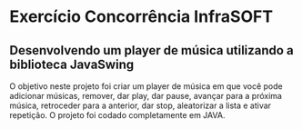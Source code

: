 # Exercício Concorrência InfraSOFT

## Desenvolvendo um player de música utilizando a biblioteca JavaSwing
O objetivo neste projeto foi criar um player de música em que você pode adicionar músicas, remover, dar play, dar pause, avançar para a próxima música, retroceder para a anterior, dar stop, aleatorizar a lista e ativar repetição.
O projeto foi codado completamente em JAVA.
